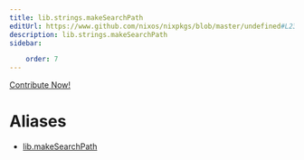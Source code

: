 ```yaml
---
title: lib.strings.makeSearchPath
editUrl: https://www.github.com/nixos/nixpkgs/blob/master/undefined#L234C5
description: lib.strings.makeSearchPath
sidebar:

    order: 7
---
```


<a href="https://www.github.com/nixos/nixpkgs/blob/master/undefined#L234C5">Contribute Now!</a>


# Aliases

- [lib.makeSearchPath](/nix-doc-comments/reference/lib/lib-makesearchpath)



